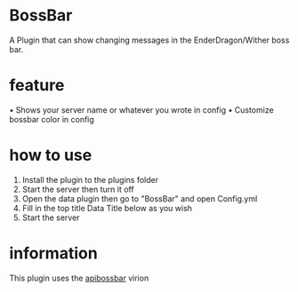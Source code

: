 # BossBar
A Plugin that can show changing messages in the EnderDragon/Wither boss bar.


# feature
• Shows your server name or whatever you wrote in config
• Customize bossbar color in config

# how to use

1. Install the plugin to the plugins folder
2. Start the server then turn it off 
3. Open the data plugin then go to "BossBar" and open Config.yml
4. Fill in the top title Data Title below as you wish
5. Start the server 

# information

This plugin uses the [apibossbar](https://github.com/thebigsmileXD/apibossbar) virion
